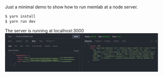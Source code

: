 Just a minimal demo to show how to run memlab at a node server.

```bash
$ yarn install
$ yarn run dev
```

The server is running at localhost:3000
![demo](post-demo.png)